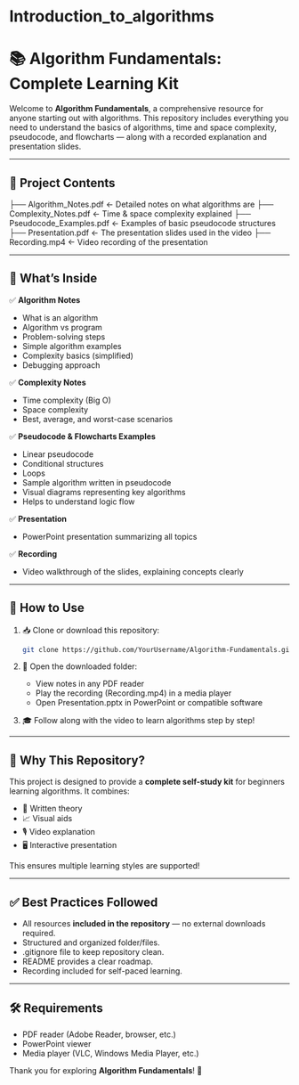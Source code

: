 # Introduction_to_algorithms
# 📚 Algorithm Fundamentals: Complete Learning Kit

Welcome to **Algorithm Fundamentals**, a comprehensive resource for anyone starting out with algorithms. This repository includes everything you need to understand the basics of algorithms, time and space complexity, pseudocode, and flowcharts — along with a recorded explanation and presentation slides.

---

## 📁 Project Contents
├── Algorithm_Notes.pdf ← Detailed notes on what algorithms are
├── Complexity_Notes.pdf ← Time & space complexity explained
├── Pseudocode_Examples.pdf ← Examples of basic pseudocode structures
├── Presentation.pdf ← The presentation slides used in the video
├── Recording.mp4 ← Video recording of the presentation


---

## 🎯 What’s Inside

✅ **Algorithm Notes**
- What is an algorithm
- Algorithm vs program
- Problem-solving steps
- Simple algorithm examples
- Complexity basics (simplified)
- Debugging approach

✅ **Complexity Notes**
- Time complexity (Big O)
- Space complexity
- Best, average, and worst-case scenarios


✅ **Pseudocode & Flowcharts Examples**
- Linear pseudocode
- Conditional structures
- Loops
- Sample algorithm written in pseudocode
- Visual diagrams representing key algorithms
- Helps to understand logic flow

✅ **Presentation**
- PowerPoint presentation summarizing all topics

✅ **Recording**
- Video walkthrough of the slides, explaining concepts clearly

---

## 🔎 How to Use

1. 📥 Clone or download this repository:
    ```bash
    git clone https://github.com/YourUsername/Algorithm-Fundamentals.git
    ```

2. 📂 Open the downloaded folder:
    - View notes in any PDF reader
    - Play the recording (Recording.mp4) in a media player
    - Open Presentation.pptx in PowerPoint or compatible software

3. 🎓 Follow along with the video to learn algorithms step by step!

---

## 🚀 Why This Repository?

This project is designed to provide a **complete self-study kit** for beginners learning algorithms. It combines:
- 📝 Written theory
- 📈 Visual aids
- 🎙️ Video explanation
- 🖥️ Interactive presentation

This ensures multiple learning styles are supported!

---

## ✅ Best Practices Followed

- All resources **included in the repository** — no external downloads required.
- Structured and organized folder/files.
- .gitignore file to keep repository clean.
- README provides a clear roadmap.
- Recording included for self-paced learning.

---

## 🛠️ Requirements

- PDF reader (Adobe Reader, browser, etc.)
- PowerPoint viewer
- Media player (VLC, Windows Media Player, etc.)


Thank you for exploring **Algorithm Fundamentals**! 🚀
